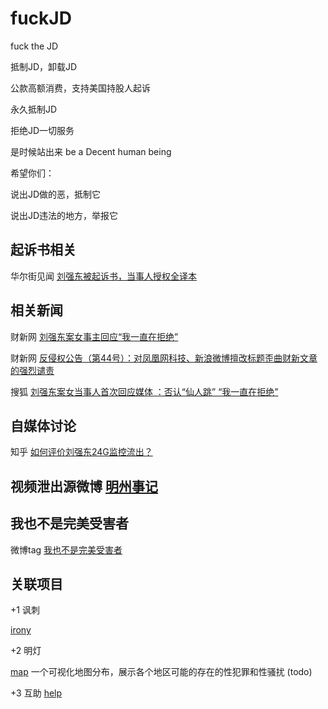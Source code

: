 # fuckJD
fuck the JD


抵制JD，卸载JD

公款高额消费，支持美国持股人起诉

永久抵制JD

拒绝JD一切服务

是时候站出来 be a Decent human being

希望你们：

说出JD做的恶，抵制它

说出JD违法的地方，举报它

## 起诉书相关

华尔街见闻 [刘强东被起诉书，当事人授权全译本](https://wallstreetcn.com/articles/3514825)

## 相关新闻

财新网 [刘强东案女事主回应“我一直在拒绝”](http://companies.caixin.com/2019-04-26/101408728.html)

财新网 [反侵权公告（第44号）：对凤凰网科技、新浪微博擅改标题歪曲财新文章的强烈谴责](http://m.caixin.com/m/2019-04-26/101409065.html?from=timeline&isappinstalled=0&cx_referer=http%3A%2F%2Fwww.caixin.com%2F2019-04-26%2F101409065.html)
      
搜狐 [刘强东案女当事人首次回应媒体 ：否认“仙人跳” “我一直在拒绝” ](http://www.sohu.com/a/310424429_115565)

## 自媒体讨论

知乎 [如何评价刘强东24G监控流出？](https://www.zhihu.com/question/321720845?utm_source=wechat_session&utm_medium=social&s_s_i=XPtirsFh5Q6%2BR60QQ6SRL%2FJyIoZtLBKu6eC1Gi2ILwU%3D&s_r=1&from=timeline&isappinstalled=0)

## 视频泄出源微博 [明州事记](https://weibo.com/u/6979684213?is_hot=1) 

## 我也不是完美受害者

微博tag [我也不是完美受害者](https://s.weibo.com/weibo?q=%23%E6%88%91%E4%B9%9F%E4%B8%8D%E6%98%AF%E5%AE%8C%E7%BE%8E%E5%8F%97%E5%AE%B3%E8%80%85%23)

## 关联项目

+1 讽刺

  [irony](https://github.com/fuckJD/irony/tree/master)
      
+2 明灯

  [map](https://github.com/fuckJD/map/tree/master)
  一个可视化地图分布，展示各个地区可能的存在的性犯罪和性骚扰 (todo)
      
+3 互助
  [help](https://github.com/fuckJD/help/master)
